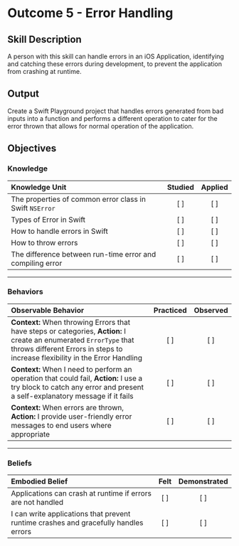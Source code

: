 # Outcome 5 - Error Handling
## Skill Description

A person with this skill can handle errors in an iOS Application, identifying and catching these errors during development, to prevent the application from crashing at runtime.

## Output

Create a Swift Playground project that handles errors generated from bad inputs into a function and performs a different operation to cater for the error thrown that allows for normal operation of the application.


## Objectives
### Knowledge

| Knowledge Unit   |      Studied      | Applied |
|:-------------|:------------------:|:--------:|
| The properties of common error class in Swift `NSError` | [ ] | [ ] |
| Types of Error in Swift | [ ] | [ ] |
| How to handle errors in Swift | [ ] | [ ] |
| How to throw errors | [ ] | [ ] |
| The difference between run-time error and compiling error | [ ] | [ ] |

-------

### Behaviors

| Observable Behavior   |      Practiced      | Observed |
|:-------------|:------------------:|:--------:|
| **Context:** When throwing Errors that have steps or categories, **Action:** I create an enumerated `ErrorType` that throws different Errors in steps to increase flexibility in the Error Handling | [ ] | [ ] |
| **Context:** When I need to perform an operation that could fail, **Action:** I use a try block to catch any error and present a self-explanatory message if it fails | [ ] | [ ] |
| **Context:** When errors are thrown, **Action:** I provide user-friendly error messages to end users where appropriate | [ ] | [ ] |

-------

### Beliefs

| Embodied Belief   |      Felt      | Demonstrated |
|:-------------|:------------------:|:--------:|
| Applications can crash at runtime if errors are not handled | [ ] | [ ] |
| I can write applications that prevent runtime crashes and gracefully handles errors | [ ] | [ ] |

